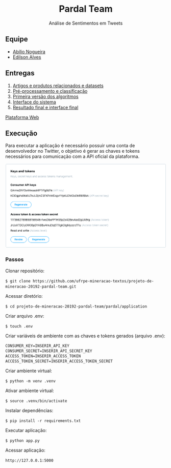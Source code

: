 <h1 align="center">Pardal Team</h1>
<p align="center">Análise de Sentimentos em Tweets</p>

## Equipe

- [Abílio Nogueira](https://github.com/AbilioNB)
- [Edilson Alves](https://github.com/edilsonalves)

## Entregas

1. [Artigos e produtos relacionados e datasets](./deliveries/01.md)
2. [Pré-processamento e classificação](./deliveries/02.md)
3. [Primeira versão dos algoritmos](./deliveries/entregas_finais.md)
4. [Interface do sistema](./deliveries/entregas_finais.md)
5. [Resultado final e interface final](./deliveries/entregas_finais.md)

[Plataforma Web](https://twinaliser.herokuapp.com/)

## Execução

Para executar a aplicação é necessário possuir uma conta de desenvolvedor no Twitter, o objetivo é gerar as chaves e tokens necessários para comunicação com a API oficial da plataforma.

<p align="center">
  <img src="./images/01.png">
</p>

### Passos

Clonar repositório:

`$ git clone https://github.com/ufrpe-mineracao-textos/projeto-de-mineracao-20192-pardal-team.git`

Acessar diretório:

`$ cd projeto-de-mineracao-20192-pardal-team/pardal/application`

Criar arquivo .env:

`$ touch .env`

Criar variáveis de ambiente com as chaves e tokens gerados (arquivo .env):

```
CONSUMER_KEY=INSERIR_API_KEY
CONSUMER_SECRET=INSERIR_API_SECRET_KEY
ACCESS_TOKEN=INSERIR_ACCESS_TOKEN
ACCESS_TOKEN_SECRET=INSERIR_ACCESS_TOKEN_SECRET
```

Criar ambiente virtual:

`$ python -m venv .venv`

Ativar ambiente virtual:

`$ source .venv/bin/activate`

Instalar dependências:

`$ pip install -r requirements.txt`

Executar aplicação:

`$ python app.py`

Acessar aplicação:

`http://127.0.0.1:5000`
